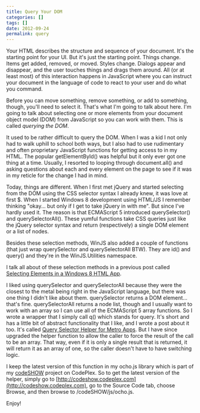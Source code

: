 ```yaml
---
title: Query Your DOM
categories: []
tags: []
date: 2012-09-24
permalink: query
---
```


Your HTML describes the structure and sequence of your document. It&#39;s the starting point for your UI. But it&#39;s just the starting point. Things change. Items get added, removed, or moved. Styles change. Dialogs appear and disappear, and the user touches things and drags them around. All (or at least most) of this interaction happens in JavaScript where you can instruct your document in the language of code to react to your user and do what you command.
<!-- xmore -->

Before you can move something, remove something, or add to something, though, you&#39;ll need to select it. That&#39;s what I&#39;m going to talk about here. I&#39;m going to talk about selecting one or more elements from your document object model (DOM) from JavaScript so you can work with them. This is called _querying the DOM_.

It used to be rather difficult to query the DOM. When I was a kid I not only had to walk uphill to school both ways, but I also had to use rudimentary and often proprietary JavaScript functions for getting access to in my HTML. The popular getElementById() was helpful but it only ever got one thing at a time. Usually, I resorted to looping through document.all() and asking questions about each and every element on the page to see if it was in my reticle for the change I had in mind.

Today, things are different. When I first met jQuery and started selecting from the DOM using the CSS selector syntax I already knew, it was love at first $. When I started Windows 8 development using HTML/JS I remember thinking "okay... but only if I get to take jQuery in with me". But since I&#39;ve hardly used it. The reason is that ECMAScript 5 introduced querySelector() and querySelectorAll(). These yumful functions take CSS queries just like the jQuery selector syntax and return (respectively) a single DOM element or a list of nodes.

Besides these selection methods, WinJS also added a couple of functions (that just wrap querySelector and querySelectorAll BTW). They are id() and query() and they&#39;re in the WinJS.Utilities namespace.

I talk all about of these selection methods in a previous post called [Selecting Elements in a Windows 8 HTML App](/post/2012/03/15/Selecting-Elements-in-a-Windows-8-HTML-App.aspx).

I liked using querySelector and querySelectorAll because they were the closest to the metal being right in the JavaScript language, but there was one thing I didn&#39;t like about them. querySelector returns a DOM element... that&#39;s fine. querySelectorAll returns a node list, though and I usually want to work with an array so I can use all of the ECMAScript 5 array functions. So I wrote a wrapper that I simply call q() which stands for query. It&#39;s short and has a little bit of abstract functionality that I like, and I wrote a post about it too. It&#39;s called [Query Selector Helper for Metro Apps](/q). But I have since upgraded the helper function to allow the caller to force the result of the call to be an array. That way, even if it is only a single result that is returned, it will return it as an array of one, so the caller doesn&#39;t have to have switching logic.

I keep the latest version of this function in my ocho.js library which is part of my [codeSHOW](http://codeshow.codeplex.com/) project on CodePlex. So to get the latest version of the helper, simply go to [http://codeshow.codeplex.com](http://codeshow.codeplex.com), go to the Source Code tab, choose Browse, and then browse to /codeSHOW/js/ocho.js.

Enjoy!